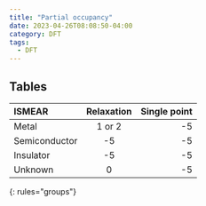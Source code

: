 ```yaml
---
title: "Partial occupancy"
date: 2023-04-26T08:08:50-04:00
category: DFT
tags:
  - DFT
---
```



## Tables

| ISMEAR | Relaxation | Single point |
|:--------|:-------:|--------:|
| Metal   | 1 or 2   | -5   |
| Semiconductor   | -5   | -5   |
| Insulator   | -5   | -5   |
| Unknown   | 0   | -5   |
{: rules="groups"}

